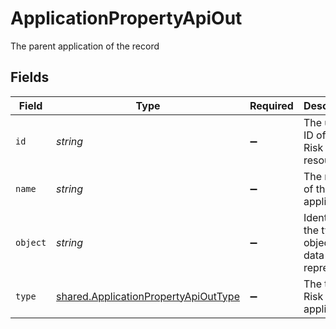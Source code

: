 # ApplicationPropertyApiOut

The parent application of the record


## Fields

| Field                                                                                        | Type                                                                                         | Required                                                                                     | Description                                                                                  | Example                                                                                      |
| -------------------------------------------------------------------------------------------- | -------------------------------------------------------------------------------------------- | -------------------------------------------------------------------------------------------- | -------------------------------------------------------------------------------------------- | -------------------------------------------------------------------------------------------- |
| `id`                                                                                         | *string*                                                                                     | :heavy_minus_sign:                                                                           | The unique ID of this Risk Cloud resource                                                    | a1b2c3d4                                                                                     |
| `name`                                                                                       | *string*                                                                                     | :heavy_minus_sign:                                                                           | The name of the application                                                                  | Cyber Risk Management Application                                                            |
| `object`                                                                                     | *string*                                                                                     | :heavy_minus_sign:                                                                           | Identifies the type of object this data represents                                           | application                                                                                  |
| `type`                                                                                       | [shared.ApplicationPropertyApiOutType](../../models/shared/applicationpropertyapiouttype.md) | :heavy_minus_sign:                                                                           | The type of Risk Cloud application                                                           | CONTROLS_COMPLIANCE                                                                          |
